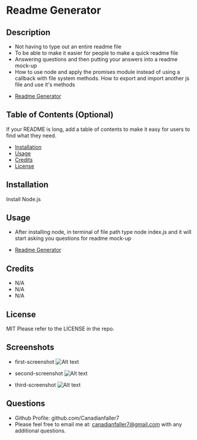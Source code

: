 # Readme Generator

## Description

- Not having to type out an entire readme file
- To be able to make it easier for people to make a quick readme file
- Answering questions and then putting your answers into a readme mock-up
- How to use node and apply the promises module instead of using a callback with file system methods. How to export and import another js file and use it's methods 

* [Readme Generator](github.com/Canadianfaller7/Readme-Creator/ "Named link title")

## Table of Contents (Optional)

If your README is long, add a table of contents to make it easy for users to find what they need.

- [Installation](#installation)
- [Usage](#usage)
- [Credits](#credits)
- [License](#license)

## Installation
Install Node.js

## Usage
- After installing node, in terminal of file path type node index.js and it will start asking you questions for readme mock-up
* [Readme Generator](github.com/Canadianfaller7/Readme-Creator/ "Named link title")

## Credits
- N/A
- N/A
- N/A


## License
MIT
Please refer to the LICENSE in the repo.

## Screenshots

- first-screenshot
![Alt text](./assets/images/first.png?raw=true "Optional Title")

- second-screenshot
![Alt text](./assets/images/second.png?raw=true "Optional Title")

- third-screenshot
![Alt text](./assets/images/third.png?raw=true "Optional Title")

## Questions

- Github Profile: github.com/Canadianfaller7
- Please feel free to email me at: canadianfaller7@gmail.com with any additional questions. 

